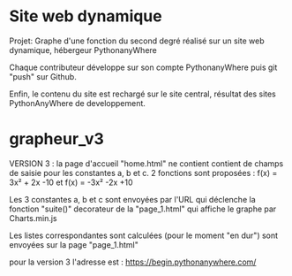 # Site web dynamique


Projet: Graphe d'une fonction du second degré réalisé sur un site web dynamique, hébergeur PythonanyWhere

Chaque contributeur développe sur son compte PythonanyWhere puis git "push" sur Github.

Enfin, le contenu du site est rechargé sur le site central, résultat des sites PythonAnyWhere de developpement.


# grapheur_v3
VERSION 3 : la page d'accueil "home.html" ne contient contient de champs de saisie pour les constantes a, b et c.
2 fonctions sont proposées :
f(x) = 3x² + 2x -10    et    f(x) = -3x² -2x +10

Les 3 constantes a, b et c sont envoyées par l'URL qui déclenche la fonction "suite()"
decorateur de la "page_1.html" qui affiche le graphe par Charts.min.js

Les listes correspondantes sont calculées (pour le moment "en dur") sont envoyées sur la page "page_1.html"

pour la version 3 l'adresse est : https://begin.pythonanywhere.com/
